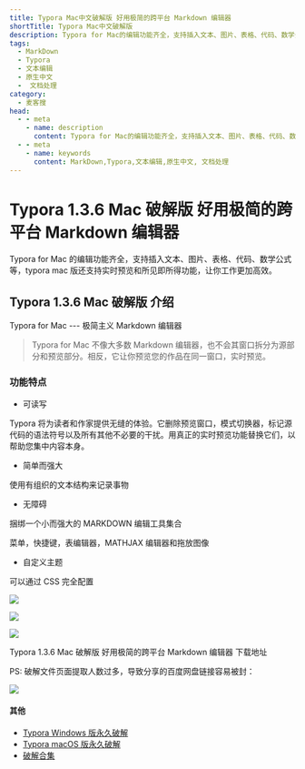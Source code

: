 ```yaml
---
title: Typora Mac中文破解版 好用极简的跨平台 Markdown 编辑器
shortTitle: Typora Mac中文破解版
description: Typora for Mac的编辑功能齐全，支持插入文本、图片、表格、代码、数学公式等，typora mac版还支持实时预览和所见即所得功能，让你工作更加高效。...
tags:
  - MarkDown
  - Typora
  - 文本编辑
  - 原生中文
  -  文档处理
category:
  - 麦客搜
head:
  - - meta
    - name: description
      content: Typora for Mac的编辑功能齐全，支持插入文本、图片、表格、代码、数学公式等，typora mac版还支持实时预览和所见即所得功能，让你工作更加高效。...
  - - meta
    - name: keywords
      content: MarkDown,Typora,文本编辑,原生中文, 文档处理
---
```


# Typora 1.3.6 Mac 破解版 好用极简的跨平台 Markdown 编辑器

Typora for Mac 的编辑功能齐全，支持插入文本、图片、表格、代码、数学公式等，typora mac 版还支持实时预览和所见即所得功能，让你工作更加高效。

## Typora 1.3.6 Mac 破解版 介绍

Typora for Mac --- 极简主义 Markdown 编辑器

>Typora for Mac 不像大多数 Markdown 编辑器，也不会其窗口拆分为源部分和预览部分。相反，它让你预览您的作品在同一窗口，实时预览。

### 功能特点

- 可读写

Typora 将为读者和作家提供无缝的体验。它删除预览窗口，模式切换器，标记源代码的语法符号以及所有其他不必要的干扰。用真正的实时预览功能替换它们，以帮助您集中内容本身。

- 简单而强大

使用有组织的文本结构来记录事物

- 无障碍

捆绑一个小而强大的 MARKDOWN 编辑工具集合

菜单，快捷键，表编辑器，MATHJAX 编辑器和拖放图像

- 自定义主题

可以通过 CSS 完全配置

![](http://cdn.tobebetterjavaer.com/tobebetterjavaer/images/nice-article/imacso-typoramaczwpjbhyjjdkptmarkdownbjqmksimacsocom-2318c560-d0b4-4bf8-b95c-c7079bf12a42.png)

![](http://cdn.tobebetterjavaer.com/tobebetterjavaer/images/nice-article/imacso-typoramaczwpjbhyjjdkptmarkdownbjqmksimacsocom-2318c560-d0b4-4bf8-b95c-c7079bf12a42.png)

![](http://cdn.tobebetterjavaer.com/tobebetterjavaer/images/nice-article/imacso-typoramaczwpjbhyjjdkptmarkdownbjqmksimacsocom-2318c560-d0b4-4bf8-b95c-c7079bf12a42.png)

Typora 1.3.6 Mac 破解版 好用极简的跨平台 Markdown 编辑器 下载地址

PS: 破解文件页面提取人数过多，导致分享的百度网盘链接容易被封：

![](http://cdn.tobebetterjavaer.com/tobebetterjavaer/images/nice-article/imacso-typoramaczwpjbhyjjdkptmarkdownbjqmksimacsocom-916b7adf-2697-4e20-ba70-b3d52c08fbc9.png)






#### 其他

- [Typora Windows 版永久破解](https://tobebetterjavaer.com/nice-article/itmind/typorayjpx.html)
- [Typora macOS 版永久破解](https://tobebetterjavaer.com/nice-article/typoramaczwpjbhyjjdkptmarkdownbjqmksimacsocom.html)
- [破解合集](https://tobebetterjavaer.com/nice-article/itmind/)